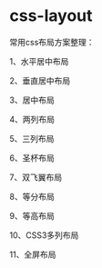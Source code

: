 # css-layout

常用css布局方案整理：

1、水平居中布局

2、垂直居中布局

3、居中布局

4、两列布局

5、三列布局

6、圣杯布局

7、双飞翼布局

8、等分布局

9、等高布局

10、CSS3多列布局

11、全屏布局